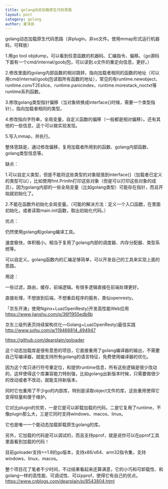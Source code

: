 ```yaml
---
title: golang动态加载原生代码思路
layout: post
category: golang
author: 夏泽民
---
```


golang动态加载原生代码思路（非plugin，非so文件。使用mmap形式运行机器码，可释放）

 

1.用go tool objdump，可以看到任意函数的机器码、汇编指令、偏移。（go源码下面有一个cmd/internal/goobj包，可以读到.o文件的重定向信息，更好。）

2.修改里面的golang内部函数的相对跳转，指向加载者相同的函数的地址（可以用cmd/internal/goobj包读取所有函数的地址），常见的有runtime.newobject、runtime.convT2Eslice、runtime.panicindex、runtime.morestack_noctxt等runtime系列函数。

3.修改golang类型指针偏移（当对象转换成interface{}时候，需要一个类型指针），指向加载者相同的类型。

4.修改指向字符串，全局变量，自定义函数的偏移（一般都是相对偏移）。还有其他的一些信息，这个可以做实验发现。

5.写入mmap，并执行。
<!-- more -->
整体思路是，通过修改偏移，复用加载者所用到的函数、golang内部函数、golang类型信息等。

 

缺点：

1.可以自定义类型，但是不能将这些类型的对象赋值到interface{}（加载者已定义的类型可以），比如使用fmt.Println打印这些对象（但是可以打印这些对象的成员）。因为golang内部的一些全局变量（比如golang类型）可能存在指针，而且开始就初始化了。

2.不能在函数外初始化全局变量。（可能的解决方法：定义一个入口函数，在里面初始化，或者读取main.init函数，取出初始化代码。）

 

优点：

仍然使用golang和golang编译工具。

速度极快，体积极小。相当于复用了golang内部的调度器、内存分配器、类型系统等。

可以自定义。golang函数内的汇编足够简单，可以开发自己的工具来实现上面的思路。

 

用途：

一些过滤，路由，缓存，前端逻辑。有很多逻辑直接在前端处理更好。

直接处理，不想放到后端，不想重启程序的服务，类似openresty。

「京东开涛」使用Nginx+Lua(OpenResty)开发高性能Web应用
https://www.jianshu.com/p/36f1955edb8b

京东三级列表页持续架构优化—Golang+Lua(OpenResty)最佳实践
http://www.sohu.com/a/119466814_494947

https://github.com/dearplain/goloader

这个动态加载库是很有意思的项目，它直接重用了golang编译器的输出，不需要自己写编译器，就能支持所有golang的语言特征，免费使用编译器的优化。

因为这个库只进行符号重定位，和提供runtime信息，所有这些逻辑是很少改动的，这样使得这个库兼容能力特别强，比如golang出新版本时候，只需要做很少的改动或者不改动，就能支持新版本。

同时它也重用了不少go的内部库，特别是读取object文件的库，这些重用使得它变得轻量和便于维护。

 

它对比plugin的优势，一是它是可以卸载加载的代码，二是它复用了runtime，不像plugin那么大，三是它同时支持windows、macos、linux。

它也是唯一一个能动态加载卸载原生golang的库。

另外，它加载的代码是可以调试的，而且支持pprof，就是说你可以在pprof工具里面看到加载的代码！

目前goloader支持>=1.8的go版本，支持x86/x64、arm32指令集，支持windows、linux、macos。

 

整个项目花了笔者不少时间，不过结果看起来还算满意，它的小巧和可卸载性、和golang一样的高性能、可调试性、可以pprof，使得它有自己的优点。
https://www.cnblogs.com/dearplain/p/8543804.html
